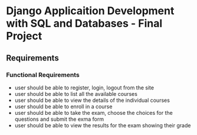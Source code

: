 # Django Applicaition Development with SQL and Databases - Final Project

## Requirements

### Functional Requirements

- user should be able to register, login, logout from the site
- user should be able to list all the available courses
- user should be able to view the details of the individual courses
- user should be able to enroll in a course
- user should be able to take the exam, choose the choices for the questions and submit the exma form
- user should be able to view the results for the exam showing their grade
